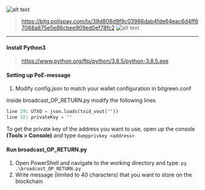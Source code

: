 ![alt text](https://i.imgur.com/uYr1lbS.png)
> https://bitg.polispay.com/tx/39d808d9f9c03986dab4fde64eac6d4ff67088a875e5e86cbee909ed0ef78fc2
![alt text](https://i.imgur.com/8kuddeD.png)
****

#### Install Python3
> https://www.python.org/ftp/python/3.8.5/python-3.8.5.exe

#### Setting up PoE-message
1. Modify config.json to match your wallet configuration in bitgreen.conf

inside broadcast_OP_RETURN.py modify the following lines
```python
line 29: UTXO = json.loads(txid_vout(""))
line 32: privateKey = ""
```
To get the private key of the address you want to use, open up the console **(Tools > Console)** and type `dumpprivkey <address>`

#### Run broadcast_OP_RETURN.py
1. Open PowerShell and navigate to the working directory and type: `py .\broadcast_OP_RETURN.py`
2. Write message (limited to 40 characters) that you want to store on the blockchain
